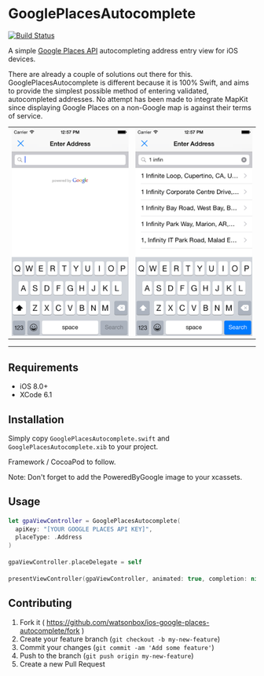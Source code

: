 # GooglePlacesAutocomplete

[![Build Status](http://img.shields.io/travis/watsonbox/ios_google_places_autocomplete.svg?style=flat)](https://travis-ci.org/watsonbox/ios_google_places_autocomplete)

A simple [Google Places API](https://developers.google.com/places/documentation/autocomplete) autocompleting address entry view for iOS devices.

There are already a couple of solutions out there for this. GooglePlacesAutocomplete is different because it is 100% Swift, and aims to provide the simplest possible method of entering validated, autocompleted addresses. No attempt has been made to integrate MapKit since displaying Google Places on a non-Google map is against their terms of service.

<table width="100%">
  <tr>
    <td align="left"><img src="Screenshots/view.png"/></td>
    <td align="right"><img src="Screenshots/search.png"/></td>
  </td>
</table>

----------


## Requirements

- iOS 8.0+
- XCode 6.1


## Installation

Simply copy `GooglePlacesAutocomplete.swift` and `GooglePlacesAutocomplete.xib` to your project.

Framework / CocoaPod to follow.

Note: Don't forget to add the PoweredByGoogle image to your xcassets.


## Usage

```swift
let gpaViewController = GooglePlacesAutocomplete(
  apiKey: "[YOUR GOOGLE PLACES API KEY]",
  placeType: .Address
)

gpaViewController.placeDelegate = self

presentViewController(gpaViewController, animated: true, completion: nil)
```


## Contributing

1. Fork it ( https://github.com/watsonbox/ios-google-places-autocomplete/fork )
2. Create your feature branch (`git checkout -b my-new-feature`)
3. Commit your changes (`git commit -am 'Add some feature'`)
4. Push to the branch (`git push origin my-new-feature`)
5. Create a new Pull Request
